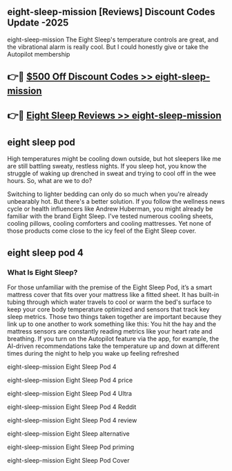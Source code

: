 ## eight-sleep-mission [Reviews​] Discount Codes Update -2025

eight-sleep-mission The Eight Sleep's temperature controls are great, and the vibrational alarm is really cool. But I could honestly give or take the Autopilot membership

## 👉🔴 [$500 Off Discount Codes >> eight-sleep-mission](http://download.freeplayer.one?title=eight-sleep-mission&ref=18-ES)

## 👉🔴 [Eight Sleep Reviews >> eight-sleep-mission](http://download.freeplayer.one?title=eight-sleep-mission&ref=18-ES)

## eight sleep pod

High temperatures might be cooling down outside, but hot sleepers like me are still battling sweaty, restless nights. If you sleep hot, you know the struggle of waking up drenched in sweat and trying to cool off in the wee hours. So, what are we to do?

Switching to lighter bedding can only do so much when you're already unbearably hot. But there's a better solution. If you follow the wellness news cycle or health influencers like Andrew Huberman, you might already be familiar with the brand Eight Sleep. I've tested numerous cooling sheets, cooling pillows, cooling comforters and cooling mattresses. Yet none of those products come close to the icy feel of the Eight Sleep cover.

## eight sleep pod 4

### What Is Eight Sleep?

For those unfamiliar with the premise of the Eight Sleep Pod, it’s a smart mattress cover that fits over your mattress like a fitted sheet. It has built-in tubing through which water travels to cool or warm the bed's surface to keep your core body temperature optimized and sensors that track key sleep metrics. Those two things taken together are important because they link up to one another to work something like this: You hit the hay and the mattress sensors are constantly reading metrics like your heart rate and breathing. If you turn on the Autopilot feature via the app, for example, the AI-driven recommendations take the temperature up and down at different times during the night to help you wake up feeling refreshed

eight-sleep-mission Eight Sleep Pod 4

eight-sleep-mission Eight Sleep Pod 4 price

eight-sleep-mission Eight Sleep Pod 4 Ultra

eight-sleep-mission Eight Sleep Pod 4 Reddit

eight-sleep-mission Eight Sleep Pod 4 review

eight-sleep-mission Eight Sleep alternative

eight-sleep-mission Eight Sleep Pod priming

eight-sleep-mission Eight Sleep Pod Cover